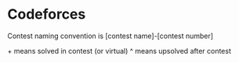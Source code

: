 # Codeforces
Contest naming convention is [contest name]-[contest number]

\+ means solved in contest (or virtual)
^ means upsolved after contest

